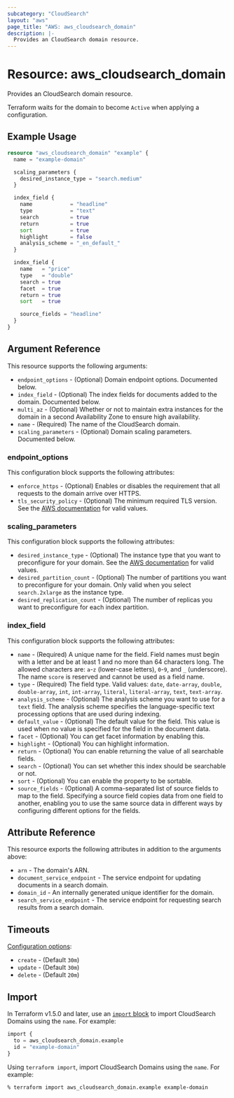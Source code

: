```yaml
---
subcategory: "CloudSearch"
layout: "aws"
page_title: "AWS: aws_cloudsearch_domain"
description: |-
  Provides an CloudSearch domain resource.
---
```


# Resource: aws_cloudsearch_domain

Provides an CloudSearch domain resource.

Terraform waits for the domain to become `Active` when applying a configuration.

## Example Usage

```terraform
resource "aws_cloudsearch_domain" "example" {
  name = "example-domain"

  scaling_parameters {
    desired_instance_type = "search.medium"
  }

  index_field {
    name            = "headline"
    type            = "text"
    search          = true
    return          = true
    sort            = true
    highlight       = false
    analysis_scheme = "_en_default_"
  }

  index_field {
    name   = "price"
    type   = "double"
    search = true
    facet  = true
    return = true
    sort   = true

    source_fields = "headline"
  }
}
```

## Argument Reference

This resource supports the following arguments:

* `endpoint_options` - (Optional) Domain endpoint options. Documented below.
* `index_field` - (Optional) The index fields for documents added to the domain. Documented below.
* `multi_az` - (Optional) Whether or not to maintain extra instances for the domain in a second Availability Zone to ensure high availability.
* `name` - (Required) The name of the CloudSearch domain.
* `scaling_parameters` - (Optional) Domain scaling parameters. Documented below.

### endpoint_options

This configuration block supports the following attributes:

* `enforce_https` - (Optional) Enables or disables the requirement that all requests to the domain arrive over HTTPS.
* `tls_security_policy` - (Optional) The minimum required TLS version. See the [AWS documentation](https://docs.aws.amazon.com/cloudsearch/latest/developerguide/API_DomainEndpointOptions.html) for valid values.

### scaling_parameters

This configuration block supports the following attributes:

* `desired_instance_type` - (Optional) The instance type that you want to preconfigure for your domain. See the [AWS documentation](https://docs.aws.amazon.com/cloudsearch/latest/developerguide/API_ScalingParameters.html) for valid values.
* `desired_partition_count` - (Optional) The number of partitions you want to preconfigure for your domain. Only valid when you select `search.2xlarge` as the instance type.
* `desired_replication_count` - (Optional) The number of replicas you want to preconfigure for each index partition.

### index_field

This configuration block supports the following attributes:

* `name` - (Required) A unique name for the field. Field names must begin with a letter and be at least 1 and no more than 64 characters long. The allowed characters are: `a`-`z` (lower-case letters), `0`-`9`, and `_` (underscore). The name `score` is reserved and cannot be used as a field name.
* `type` - (Required) The field type. Valid values: `date`, `date-array`, `double`, `double-array`, `int`, `int-array`, `literal`, `literal-array`, `text`, `text-array`.
* `analysis_scheme` - (Optional) The analysis scheme you want to use for a `text` field. The analysis scheme specifies the language-specific text processing options that are used during indexing.
* `default_value` - (Optional) The default value for the field. This value is used when no value is specified for the field in the document data.
* `facet` - (Optional) You can get facet information by enabling this.
* `highlight` - (Optional) You can highlight information.
* `return` - (Optional) You can enable returning the value of all searchable fields.
* `search` - (Optional) You can set whether this index should be searchable or not.
* `sort` - (Optional) You can enable the property to be sortable.
* `source_fields` - (Optional) A comma-separated list of source fields to map to the field. Specifying a source field copies data from one field to another, enabling you to use the same source data in different ways by configuring different options for the fields.

## Attribute Reference

This resource exports the following attributes in addition to the arguments above:

* `arn` - The domain's ARN.
* `document_service_endpoint` - The service endpoint for updating documents in a search domain.
* `domain_id` - An internally generated unique identifier for the domain.
* `search_service_endpoint` - The service endpoint for requesting search results from a search domain.

## Timeouts

[Configuration options](https://developer.hashicorp.com/terraform/language/resources/syntax#operation-timeouts):

* `create` - (Default `30m`)
* `update` - (Default `30m`)
* `delete` - (Default `20m`)

## Import

In Terraform v1.5.0 and later, use an [`import` block](https://developer.hashicorp.com/terraform/language/import) to import CloudSearch Domains using the `name`. For example:

```terraform
import {
  to = aws_cloudsearch_domain.example
  id = "example-domain"
}
```

Using `terraform import`, import CloudSearch Domains using the `name`. For example:

```console
% terraform import aws_cloudsearch_domain.example example-domain
```
